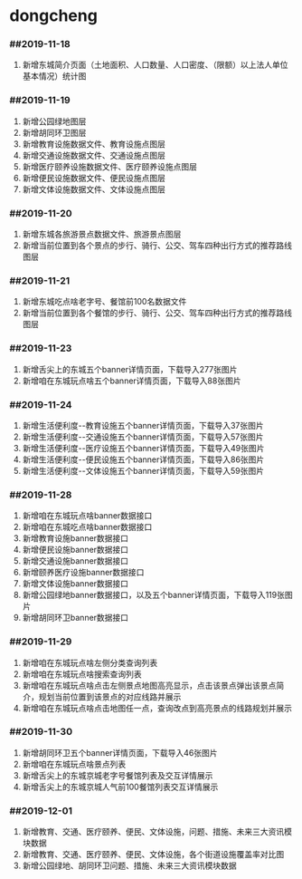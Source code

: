 # dongcheng


### ##2019-11-18

1. 新增东城简介页面（土地面积、人口数量、人口密度、（限额）以上法人单位基本情况）统计图


### ##2019-11-19

1. 新增公园绿地图层
2. 新增胡同环卫图层
3. 新增教育设施数据文件、教育设施点图层
4. 新增交通设施数据文件、交通设施点图层
5. 新增医疗颐养设施数据文件、医疗颐养设施点图层
6. 新增便民设施数据文件、便民设施点图层
7. 新增文体设施数据文件、文体设施点图层


### ##2019-11-20

1. 新增东城各旅游景点数据文件、旅游景点图层
2. 新增当前位置到各个景点的步行、骑行、公交、驾车四种出行方式的推荐路线图层


### ##2019-11-21

1. 新增东城吃点啥老字号、餐馆前100名数据文件
2. 新增当前位置到各个餐馆的步行、骑行、公交、驾车四种出行方式的推荐路线图层


### ##2019-11-23

1. 新增舌尖上的东城五个banner详情页面，下载导入277张图片
2. 新增咱在东城玩点啥五个banner详情页面，下载导入88张图片


### ##2019-11-24

1. 新增生活便利度--教育设施五个banner详情页面，下载导入37张图片
2. 新增生活便利度--交通设施五个banner详情页面，下载导入57张图片
3. 新增生活便利度--医疗设施五个banner详情页面，下载导入49张图片
4. 新增生活便利度--便民设施五个banner详情页面，下载导入86张图片
5. 新增生活便利度--文体设施五个banner详情页面，下载导入59张图片


### ##2019-11-28

1. 新增咱在东城玩点啥banner数据接口
2. 新增咱在东城吃点啥banner数据接口
3. 新增教育设施banner数据接口
4. 新增便民设施banner数据接口
5. 新增交通设施banner数据接口
6. 新增颐养医疗设施banner数据接口
7. 新增文体设施banner数据接口
8. 新增公园绿地banner数据接口，以及五个banner详情页面，下载导入119张图片
9. 新增胡同环卫banner数据接口


### ##2019-11-29

1. 新增咱在东城玩点啥左侧分类查询列表
2. 新增咱在东城玩点啥搜索查询列表
3. 新增咱在东城玩点啥点击左侧景点地图高亮显示，点击该景点弹出该景点简介，规划当前位置到该景点的对应线路并展示
4. 新增咱在东城玩点啥点击地图任一点，查询改点到高亮景点的线路规划并展示


### ##2019-11-30

1. 新增胡同环卫五个banner详情页面，下载导入46张图片
2. 新增咱在东城玩点啥景点列表
3. 新增舌尖上的东城京城老字号餐馆列表及交互详情展示
4. 新增舌尖上的东城京城人气前100餐馆列表交互详情展示


### ##2019-12-01

1. 新增教育、交通、医疗颐养、便民、文体设施，问题、措施、未来三大资讯模块数据
2. 新增教育、交通、医疗颐养、便民、文体设施，各个街道设施覆盖率对比图
3. 新增公园绿地、胡同环卫问题、措施、未来三大资讯模块数据